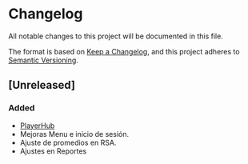 # Changelog

All notable changes to this project will be documented in this file.

The format is based on [Keep a Changelog](https://keepachangelog.com/en/1.1.0/),
and this project adheres to [Semantic Versioning](https://semver.org/spec/v2.0.0.html).

## [Unreleased]

### Added
- [PlayerHub](https://trello.com/c/yDmqFx1q/1-playerhub)
- Mejoras Menu e inicio de sesión.
- Ajuste de promedios en RSA.
- Ajustes en Reportes
